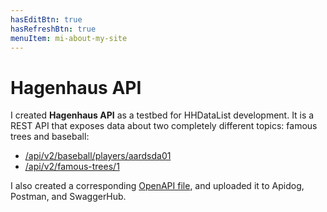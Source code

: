 ```yaml
---
hasEditBtn: true
hasRefreshBtn: true
menuItem: mi-about-my-site
---
```


# Hagenhaus API

I created **Hagenhaus API** as a testbed for HHDataList development. It is a REST API that exposes data about two completely different topics: famous trees and baseball:

* [/api/v2/baseball/players/aardsda01](http://localhost:8081/api/v2/baseball/players/aardsda01)
* [/api/v2/famous-trees/1](http://localhost:8081/api/v2/famous-trees/1)

I also created a corresponding [OpenAPI file](./hagenhaus-hagenhaus-api-2.0.0-resolved.yaml), and uploaded it to Apidog, Postman, and SwaggerHub.
 
<!-- <div id="swagger"></div>
<script>
  SwaggerUIBundle({
    dom_id: '#swagger',
    url: 'hagenhaus-hagenhaus-api-2.0.0-resolved.yaml',
    deepLinking: true,
    defaultModelsExpandDepth: -1,
    displayOperationId: false,
    layout: "BaseLayout",
    plugins: [],
    requestSnippetsEnabled: true,
    syntaxHighlight: {
      activate: true,
      theme: 'nord'
    },
    apisSorter: 'alpha', 
    operationsSorter: function (a, b) { 
      const order = { 'post': '0', 'get': '1', 'patch': '2', 'delete': '3' };
      return order[a.get('method')].localeCompare(order[b.get('method')]);
    }
  });
</script> -->